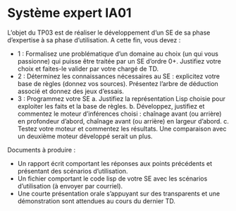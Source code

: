 # Système expert IA01

L’objet du TP03 est de réaliser le développement d’un SE de sa phase d’expertise à sa phase d’utilisation. A cette fin, vous devez :
  - 1 : Formalisez une problématique d’un domaine au choix (un qui vous passionne) qui puisse être traitée par un SE d’ordre 0+. Justifiez votre choix et faites-le valider par votre chargé de TD.
  - 2 : Déterminez les connaissances nécessaires au SE : explicitez votre base de règles (donnez vos sources). Présentez l’arbre de déduction associé et donnez des jeux d’essais.
  - 3 : Programmez votre SE
      a. Justifiez la représentation Lisp choisie pour exploiter les faits et la base de règles.
      b. Développez, justifiez et commentez le moteur d’inférences choisi : chaînage avant (ou arrière) en profondeur d’abord, chaînage avant (ou arrière) en largeur d’abord.
      c. Testez votre moteur et commentez les résultats. Une comparaison avec un deuxième moteur développé serait un plus.
    
    
Documents à produire :
  - Un rapport écrit comportant les réponses aux points précédents et présentant des scénarios d’utilisation.
  - Un fichier comportant le code lisp de votre SE avec les scénarios d’utilisation (à envoyer par courriel).
  - Une courte présentation orale s’appuyant sur des transparents et une démonstration sont attendues au cours du dernier TD.

